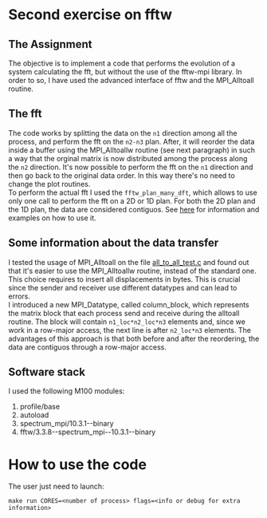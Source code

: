 # Second exercise on fftw

## The Assignment
The objective is to implement a code that performs the evolution of a system calculating the fft, but without the use of the fftw-mpi library. In order to so, I have used the advanced interface of fftw and the MPI_Alltoall routine.

## The fft
The code works by splitting the data on the `n1` direction among all the process, and perform the fft on the `n2-n3` plan. After, it will reorder the data inside a buffer using the MPI_Alltoallw routine (see next paragraph) in such a way that the orginal matrix is now distributed among the process along the `n2` direction. It's now possible to perform the fft on the `n1` direction and then go back to the original data order. In this way there's no need to change the plot routines.  
To perform the actual fft I used the `fftw_plan_many_dft`, which allows to use only one call to perform the fft on a 2D or 1D plan. For both the 2D plan and the 1D plan, the data are considered contiguos. See [here](http://www.fftw.org/fftw3_doc/Advanced-Complex-DFTs.html) for information and examples on how to use it.

## Some information about the data transfer
I tested the usage of MPI_Alltoall on the file [all_to_all_test.c](all_to_all_test.c) and found out that it's easier to use the MPI_Alltoallw routine, instead of the standard one. This choice requires to insert all displacements in bytes. This is crucial since the sender and receiver use different datatypes and can lead to errors.  
I introduced a new MPI_Datatype, called column_block, which represents the matrix block that each process send and receive during the alltoall routine. The block will contain `n1_loc*n2_loc*n3` elements and, since we work in a row-major access, the next line is after `n2_loc*n3` elements.
The advantages of this approach is that both before and after the reordering, the data are contiguos through a row-major access.  

## Software stack
I used the following M100 modules:
1. profile/base
2. autoload
3. spectrum_mpi/10.3.1--binary
4. fftw/3.3.8--spectrum_mpi--10.3.1--binary

# How to use the code
The user just need to launch:
```
make run CORES=<number of process> flags=<info or debug for extra information>
```